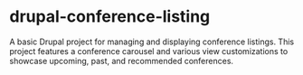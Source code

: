 # drupal-conference-listing
A basic Drupal project for managing and displaying conference listings. This project features a conference carousel and various view customizations to showcase upcoming, past, and recommended conferences.
